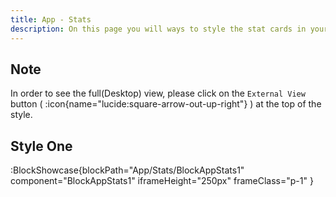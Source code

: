 ```yaml
---
title: App - Stats
description: On this page you will ways to style the stat cards in your app.
---
```


## Note

In order to see the full(Desktop) view, please click on the `External View` button ( :icon{name="lucide:square-arrow-out-up-right"} ) at the top of the style.

## Style One

:BlockShowcase{blockPath="App/Stats/BlockAppStats1" component="BlockAppStats1" iframeHeight="250px" frameClass="p-1" }
